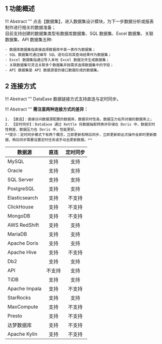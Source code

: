 ## 1 功能概述!!! Abstract ""    点击【数据集】，进入数据集设计模块，为下一步数据分析或报表制作进行相关的数据准备；      目前支持创建的数据集类型有数据库数据集、SQL 数据集、Excel 数据集、关联数据集、API 数据集五种:    - 数据库数据集指直接选择数据库中某一表作为数据集；    - SQL 数据集可通过编写 SQL 语句后将其查询结果作为数据集；    - Excel 数据集指通过导入本地 Excel 数据文件生成数据集；    - 关联数据集可灵活关联多个数据集并按需求选择数据集中的字段；    - API 数据集是 API 数据源里的接口数据形成的数据集。## 2 连接方式!!! Abstract ""    DataEase 数据链接方式支持直连与定时同步。!!! Abstract ""    **需注意两种连接方式的差异：**      1. 【直连】：直接访问数据源配置的数据库，数据实时性高，数据压力在所对接的数据库上;      2. 【定时同步】：DataEase 通过 Kettle 将数据抽取转换并存储在 Doris 中，数据实时性稍差，数据压力在 Doris 中，性能更好。      **提示：定时同步模式下有两个概念，立即更新和稍后同步，立即更新即此次操作会即时更新数据，稍后同步需要设置定时任务或手动去更新数据。**    | 数据源      | 直连  | 定时同步 ||----------|:---:|:----:|| MySQL    | 支持  |  支持  || Oracle   | 支持  |  支持  | | SQL Server | 支持  |  支持  || PostgreSQL | 支持  |  支持  || Elasticsearch | 支持  | 不支持  || ClickHouse | 支持  | 不支持  || MongoDB  | 支持  | 不支持  || AWS RedShift | 支持  |  支持  || MariaDB  | 支持  |  支持  || Apache Doris | 支持  |  支持  || Apache Hive | 支持  | 不支持  || Db2      | 支持  |  支持  || API      | 不支持 |  支持  || TiDB     | 支持  |  支持  || Apache Impala | 支持  | 不支持  || StarRocks | 支持  |  支持  || MaxCompute | 支持  | 不支持  || Presto   | 支持  | 不支持  || 达梦数据库    | 支持  | 不支持  || Apache Kylin| 支持  | 不支持  |